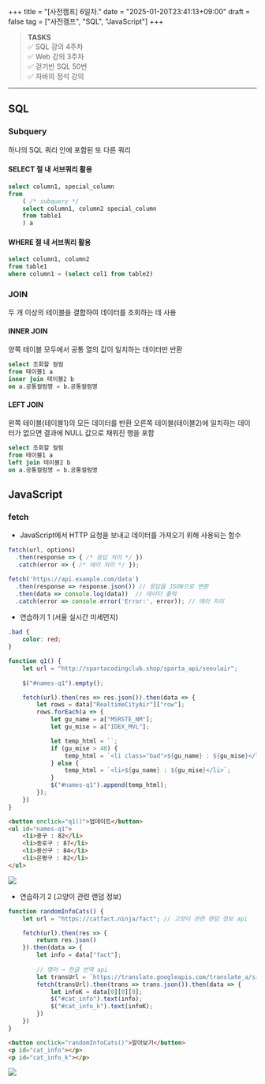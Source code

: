 +++
title = "[사전캠프] 6일차."
date = "2025-01-20T23:41:13+09:00"
draft = false
tag = ["사전캠프", "SQL", "JavaScript"]
+++

> **TASKS**  
✅ SQL 강의 4주차  
✅ Web 강의 3주차  
✅ 걷기반 SQL 50번  
✅ 자바의 정석 강의  

---

## SQL


### Subquery
하나의 SQL 쿼리 안에 포함된 또 다른 쿼리

#### SELECT 절 내 서브쿼리 활용
```sql
select column1, special_column
from
    ( /* subquery */
    select column1, column2 special_column
    from table1
    ) a
```

#### WHERE 절 내 서브쿼리 활용
```sql
select column1, column2
from table1
where column1 = (select col1 from table2)
```


### JOIN
두 개 이상의 테이블을 결합하여 데이터를 조회하는 데 사용

#### INNER JOIN
양쪽 테이블 모두에서 공통 열의 값이 일치하는 데이터만 반환
```sql
select 조회할 컬럼
from 테이블1 a 
inner join 테이블2 b 
on a.공통컬럼명 = b.공통컬럼명
```

#### LEFT JOIN
왼쪽 테이블(테이블1)의 모든 데이터를 반환
오른쪽 테이블(테이블2)에 일치하는 데이터가 없으면 결과에 NULL 값으로 채워진 행을 포함
```sql
select 조회할 컬럼
from 테이블1 a 
left join 테이블2 b 
on a.공통컬럼명 = b.공통컬럼명
```


## JavaScript

### fetch
* JavaScript에서 HTTP 요청을 보내고 데이터를 가져오기 위해 사용되는 함수
```js
fetch(url, options)
  .then(response => { /* 응답 처리 */ })
  .catch(error => { /* 에러 처리 */ });
```
```js
fetch('https://api.example.com/data')
  .then(response => response.json()) // 응답을 JSON으로 변환
  .then(data => console.log(data))  // 데이터 출력
  .catch(error => console.error('Error:', error)); // 에러 처리
```

* 연습하기 1 (서울 실시간 미세먼지)
```css
.bad {
	color: red;
}
```
```js
function q1() {
    let url = "http://spartacodingclub.shop/sparta_api/seoulair";
    
    $("#names-q1").empty();

    fetch(url).then(res => res.json()).then(data => {
        let rows = data["RealtimeCityAir"]["row"];
        rows.forEach(a => {
            let gu_name = a["MSRSTE_NM"];
            let gu_mise = a["IDEX_MVL"];

            let temp_html = ``;
            if (gu_mise > 40) {
                temp_html = `<li class="bad">${gu_name} : ${gu_mise}</li>`;
            } else {
                temp_html = `<li>${gu_name} : ${gu_mise}</li>`;
            }                    
            $("#names-q1").append(temp_html);
        });
    })
}
```
```html
<button onclick="q1()">업데이트</button>
<ul id="names-q1">
    <li>중구 : 82</li>
    <li>종로구 : 87</li>
    <li>용산구 : 84</li>
    <li>은평구 : 82</li>
</ul>
```
![](https://velog.velcdn.com/images/ezro/post/20182a4b-5f08-4b26-a4fa-e87aa475e770/image.gif)

* 연습하기 2 (고양이 관련 랜덤 정보)
```js
function randomInfoCats() {
    let url = "https://catfact.ninja/fact"; // 고양이 관련 랜덤 정보 api

    fetch(url).then(res => {
        return res.json()
    }).then(data => {
        let info = data["fact"];
      
      	// 영어 → 한글 번역 api
        let transUrl = `https://translate.googleapis.com/translate_a/single?client=gtx&sl=en&tl=ko&dt=t&q=${encodeURIComponent(info)}`
        fetch(transUrl).then(trans => trans.json()).then(data => {
            let infoK = data[0][0][0];
            $("#cat_info").text(info);
            $("#cat_info_k").text(infoK);
        })
    })
}
```
```html
<button onclick="randomInfoCats()">알아보기</button>
<p id="cat_info"></p>
<p id="cat_info_k"></p>
```
![](https://velog.velcdn.com/images/ezro/post/50b300e3-2c26-416b-a9ce-e1667e57d4b4/image.gif)